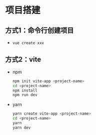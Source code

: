 # 项目搭建

## 方式1：命令行创建项目

+ `vue create xxx`

## 方式2：vite

+ npm

    ```bash
    npm init vite-app <project-name>
    cd <project-name>
    npm install
    npm run dev
    ```

+ yarn

    ```bash
    yarn create vite-app <project-name>
    cd <project-name>
    yarn
    yarn dev
    ```
